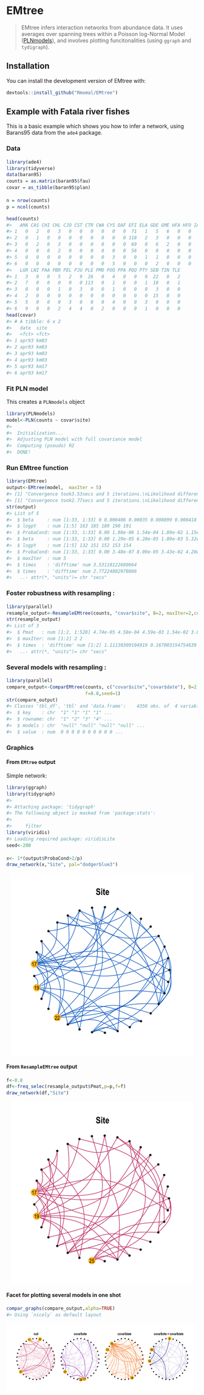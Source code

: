 
<!-- README.md is generated from README.Rmd. Please edit that file -->
EMtree
======

> EMtree infers interaction networks from abundance data. It uses averages over spanning trees within a Poisson log-Normal Model ([PLNmodels](https://github.com/jchiquet/PLNmodels%3E)), and involves plotting funcitonalities (using `ggraph` and `tydigraph`).

Installation
------------

You can install the development version of EMtree with:

``` r
devtools::install_github("Rmomal/EMtree")
```

Example with Fatala river fishes
--------------------------------

This is a basic example which shows you how to infer a network, using Barans95 data from the `ade4` package.

### Data

``` r
library(ade4)
library(tidyverse)
data(baran95)
counts = as.matrix(baran95$fau)
covar = as_tibble(baran95$plan)

n = nrow(counts)
p = ncol(counts)
```

``` r
head(counts)
#>   AMA CAS CHI CHL CJO CST CTR CWA CYS DAF EFI ELA GDE GME HFA HFO IAF LFA
#> 1   0   2   0   3   0   0   0   0   0   0  71   1   5   6   0   0   7   3
#> 2   0   1   0   0   0   0   0   0   0   0 118   2   3   0   0   0   8   1
#> 3   0   2   0   3   0   0   0   0   0   0  69   0   6   2   0   0   8   3
#> 4   0   0   0   2   0   0   0   0   0   0  56   0   0   0   0   0   1   0
#> 5   0   0   0   0   0   0   0   0   3   0   0   1   1   0   0   0   2   2
#> 6   0   0   0   0   0   0   0   0   5   0   0   0   2   0   0   0   0   0
#>   LGR LNI PAA PBR PEL PJU PLE PMO POQ PPA PQQ PTY SEB TIN TLE
#> 1   3   0   0   5   2   9  26   0   4   0   0   0  22   0   2
#> 2   7   0   0   0   0   0 113   0   1   0   0   1  18   0   1
#> 3   0   0   0   1   0   3   0   0   1   0   0   0   3   0   0
#> 4   2   0   0   0   0   0   0   0   0   0   0   0  15   0   0
#> 5   5   0   0   0   3   0   0   0   4   0   0   3   0   0   0
#> 6   9   0   0   2   4   4   0   2   0   0   0   1   0   0   0
head(covar)
#> # A tibble: 6 x 2
#>   date  site 
#>   <fct> <fct>
#> 1 apr93 km03 
#> 2 apr93 km03 
#> 3 apr93 km03 
#> 4 apr93 km03 
#> 5 apr93 km17 
#> 6 apr93 km17
```

### Fit PLN model

This creates a `PLNmodels` object

``` r
library(PLNmodels)
model<-PLN(counts ~ covar$site)
#> 
#>  Initialization...
#>  Adjusting PLN model with full covariance model
#>  Computing (pseudo) R2
#>  DONE!
```

### Run EMtree function

``` r
library(EMtree)
output<-EMtree(model,  maxIter = 5)
#> [1] "Convergence took3.53secs and 5 iterations.\nLikelihood difference =0.455230246616992\nBetas difference =6.21312284573617e-07"
#> [1] "Convergence took2.77secs and 5 iterations.\nLikelihood difference =0.699806581683276\nBetas difference =8.75130415739247e-06"
str(output)
#> List of 5
#>  $ beta     : num [1:33, 1:33] 0 0.000406 0.00035 0.000899 0.000418 ...
#>  $ logpY    : num [1:5] 163 185 189 190 191
#>  $ ProbaCond: num [1:33, 1:33] 0.00 1.88e-06 1.54e-04 1.89e-02 1.15e-04 ...
#>  $ beta     : num [1:33, 1:33] 0.00 1.29e-05 6.20e-05 1.09e-03 5.32e-05 ...
#>  $ logpY    : num [1:5] 132 151 152 153 154
#>  $ ProbaCond: num [1:33, 1:33] 0.00 3.48e-07 8.09e-05 3.43e-02 4.28e-05 ...
#>  $ maxIter  : num 5
#>  $ times    : 'difftime' num 3.53110122680664
#>  $ times    : 'difftime' num 2.77224802970886
#>   ..- attr(*, "units")= chr "secs"
```

### Foster robustness with resampling :

``` r
library(parallel)
resample_output<-ResampleEMtree(counts, "covar$site", B=2, maxIter=2,cond.tol=1e-8, cores=1)
str(resample_output)
#> List of 3
#>  $ Pmat   : num [1:2, 1:528] 4.74e-05 4.58e-04 4.59e-03 1.54e-02 3.87e-02 ...
#>  $ maxIter: num [1:2] 2 2
#>  $ times  : 'difftime' num [1:2] 1.11130309104919 0.167003154754639
#>   ..- attr(*, "units")= chr "secs"
```

### Several models with resampling :

``` r
library(parallel)
compare_output<-ComparEMtree(counts, c("covar$site","covar$date"), B=2, maxIter=2,cond.tol=1e-8, cores=1,
                             f=0.8,seed=1)
str(compare_output)
#> Classes 'tbl_df', 'tbl' and 'data.frame':    4356 obs. of  4 variables:
#>  $ key    : chr  "1" "1" "1" "1" ...
#>  $ rowname: chr  "1" "2" "3" "4" ...
#>  $ models : chr  "null" "null" "null" "null" ...
#>  $ value  : num  0 0 0 0 0 0 0 0 0 0 ...
```

### Graphics

#### From `EMtree` output

Simple network:

``` r
library(ggraph)
library(tidygraph)
#> 
#> Attaching package: 'tidygraph'
#> The following object is masked from 'package:stats':
#> 
#>     filter
library(viridis)
#> Loading required package: viridisLite
seed<-200

x<- 1*(output$ProbaCond>2/p)
draw_network(x,"Site", pal="dodgerblue3")
```

<img src="man/figures/README-unnamed-chunk-5-1.png" style="display: block; margin: auto;" />

#### From `ResampleEMtree` output

``` r
f<-0.8
df<-freq_selec(resample_output$Pmat,p=p,f=f)
draw_network(df,"Site")
```

<img src="man/figures/README-unnamed-chunk-6-1.png" style="display: block; margin: auto;" />

#### Facet for plotting several models in one shot

``` r
compar_graphs(compare_output,alpha=TRUE)
#> Using `nicely` as default layout
```

<img src="man/figures/README-unnamed-chunk-7-1.png" style="display: block; margin: auto;" />

